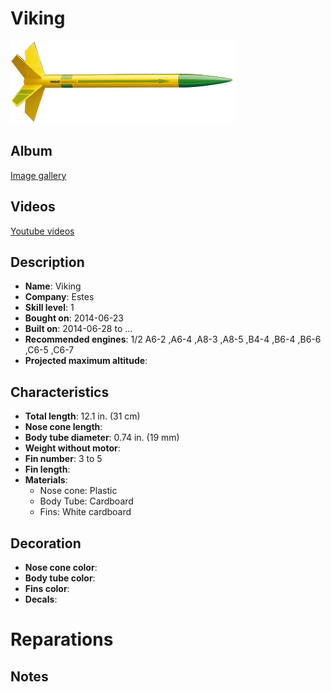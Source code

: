 # Viking

![Estes Viking](../images/fusees/estes-viking.jpg)

## Album

[Image gallery](http://www.rocketryforum.com/album.php?u=17046)

## Videos

[Youtube videos](https://www.youtube.com/user/maroonedmorlock/videos)

## Description

- **Name**: Viking
- **Company**: Estes
- **Skill level**: 1
- **Bought on**: 2014-06-23
- **Built on**: 2014-06-28 to ...
- **Recommended engines**: 1/2 A6-2 ,A6-4 ,A8-3 ,A8-5 ,B4-4 ,B6-4 ,B6-6 ,C6-5 ,C6-7 
- **Projected maximum altitude**: 

## Characteristics

- **Total length**: 12.1 in. (31 cm)
- **Nose cone length**: 
- **Body tube diameter**: 0.74 in. (19 mm)
- **Weight without motor**: 
- **Fin number**: 3 to 5
- **Fin length**: 
- **Materials**:
  - Nose cone: Plastic
  - Body Tube: Cardboard
  - Fins: White cardboard

## Decoration

- **Nose cone color**: 
- **Body tube color**: 
- **Fins color**: 
- **Decals**: 

# Reparations

## Notes


